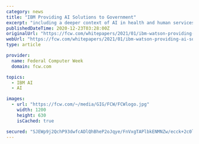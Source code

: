 ```yaml
---
category: news
title: "IBM Providing AI Solutions to Government"
excerpt: "including a deeper context of AI in health and human services, agency examples and outcomes achieved via IBM Watson, and IBM’s future plans. IBM Watson Health improves health and human services ..."
publishedDateTime: 2020-12-23T03:28:00Z
originalUrl: "https://fcw.com/whitepapers/2021/01/ibm-watson-providing-ai-solutions-to-government-010121.aspx?tc=page0"
webUrl: "https://fcw.com/whitepapers/2021/01/ibm-watson-providing-ai-solutions-to-government-010121.aspx?tc=page0"
type: article

provider:
  name: Federal Computer Week
  domain: fcw.com

topics:
  - IBM AI
  - AI

images:
  - url: "https://fcw.com/~/media/GIG/FCW/FCWlogo.jpg"
    width: 1200
    height: 630
    isCached: true

secured: "SJEWp9j2QchP93dwfcADlQhBheP2oJqye/FnVxgTAPlbkENMNZw/ecck+2c0lE4X/vTtwb/2s055TZlDr+t+IFPum1GqEXmtgamWM9dAOsZSGTPpmzN9dUT5DphUA0c0Xk5TMiBT6B0KVTlqtGyzsBFGDrvFNJAR3iXrE9elfx6Y6J1E9NLFfU7jplOe62nIA1PYI7SPZ6PKllfLzSto8xpi3sjESguCGvr+a/F5LsIKaA1yrLDFXiTgI6kilQELCa8/WtGHInpzMUHxco8Y97/qwiB3J0hZYImx34cWC/jIc02LNuedrHFr93mKXz7YKzruxs6bFCw2a0ccMgv9BzEOE/z5C1W0itbjS8Kegfo=;Fw2F+C8ah7aiFbDhVirAOg=="
---
```


